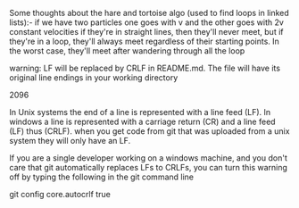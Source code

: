 Some thoughts about the hare and tortoise algo (used to find loops in linked lists):- 
if we have two particles one goes with v and the other goes with 2v constant velocities
if they're in straight lines, then they'll never meet, 
but if they're in a loop, they'll always meet regardless of their starting points. 
In the worst case, they'll meet after wandering through all the loop



warning: LF will be replaced by CRLF in README.md.
The file will have its original line endings in your working directory

2096

In Unix systems the end of a line is represented with a line feed (LF). In windows a line is represented with a carriage return (CR) and a line feed (LF) thus (CRLF). when you get code from git that was uploaded from a unix system they will only have an LF.

If you are a single developer working on a windows machine, and you don't care that git automatically replaces LFs to CRLFs, you can turn this warning off by typing the following in the git command line

git config core.autocrlf true
